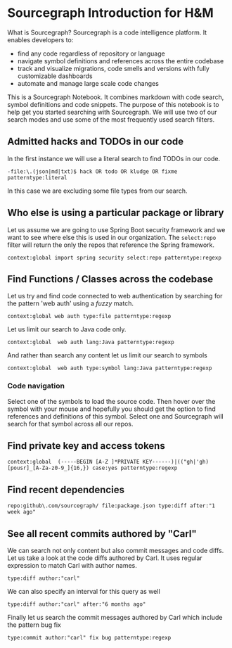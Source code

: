 # Sourcegraph Introduction for H&M


What is Sourcegraph? Sourcegraph is a code intelligence platform. It enables developers to:

* find any code regardless of repository or language
* navigate symbol definitions and references across the entire codebase
* track and visualize migrations, code smells and versions with fully customizable dashboards
* automate and manage large scale code changes 

This is a Sourcegraph Notebook. It combines markdown with code search, symbol definitions and code snippets. The purpose of this notebook is to help get you started searching with Sourcegraph. We will use two of our search modes and use some of the most frequently used search filters.

## Admitted hacks and TODOs in our code

In the first instance we will use a literal search to find TODOs in our code.

```sourcegraph
-file:\.(json|md|txt)$ hack OR todo OR kludge OR fixme patterntype:literal
```

In this case we are excluding some file types from our search.


## Who else is using a particular package or library

Let us assume we are going to use Spring Boot security framework and we want to see where else this is used in our organization. The `select:repo` filter will return the only the repos that reference the Spring framework.

```sourcegraph
context:global import spring security select:repo patterntype:regexp
```

## Find Functions / Classes across the codebase

Let us try and find code connected to web authentication by searching for the pattern 'web auth' using a *fuzzy* match.

```sourcegraph
context:global web auth type:file patterntype:regexp
```

Let us limit our search to Java code only.

```sourcegraph
context:global  web auth lang:Java patterntype:regexp
```

And rather than search any content let us limit our search to symbols

```sourcegraph
context:global  web auth type:symbol lang:Java patterntype:regexp
```

### Code navigation

Select one of the symbols to load the source code. Then hover over the symbol with your mouse and hopefully you should get the option to find references and definitions of this symbol. Select one and Sourcegraph will search for that symbol across all our repos.

## Find private key and access tokens

```sourcegraph
context:global  (-----BEGIN [A-Z ]*PRIVATE KEY------)|(("gh|'gh)[pousr]_[A-Za-z0-9_]{16,}) case:yes patterntype:regexp
```

## Find recent dependencies

```sourcegraph
repo:github\.com/sourcegraph/ file:package.json type:diff after:"1 week ago"
```

## See all recent commits authored by "Carl"

We can search not only content but also commit messages and code diffs. Let us take a look at the code diffs authored by Carl. It uses regular expression to match Carl with author names.

```sourcegraph
type:diff author:"carl"
```
We can also specify an interval for this query as well

```sourcegraph
type:diff author:"carl" after:"6 months ago"
```
Finally let us search the commit messages authored by Carl which include the pattern bug fix

```sourcegraph
type:commit author:"carl" fix bug patterntype:regexp
```
